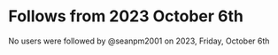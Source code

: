 # Follows from 2023 October 6th

No users were followed by @seanpm2001 on 2023, Friday, October 6th
